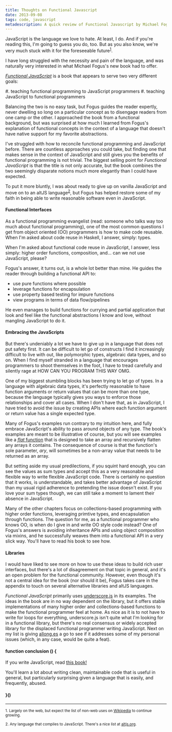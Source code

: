 ```yaml
---
title: Thoughts on Functional Javascript
date: 2013-09-08
tags: code, javascript
metadescription: A quick review of Functional Javascript by Michael Fogus
---
```



JavaScript is the language we love to hate. At least, I do. And if you're
reading this, I'm going to guess you do, too. But as you also know, we're very
much stuck with it for the foreseeable future<sup>[1](#footnote1)</sup>.

I have long struggled with the necessity and pain of the language, and was
naturally very interested in what Michael Fogus's new book had to offer.

[*Functional JavaScript*](http://shop.oreilly.com/product/0636920028857.do) is a
book that appears to serve two very different goals:

#. teaching functional programming to JavaScript programmers
#. teaching JavaScript to functional programmers

Balancing the two is no easy task, but Fogus guides the reader expertly, never
dwelling so long on a particular concept as to disengage readers from one camp
or the other. I approached the book from a functional background, but was
surprised at how much I learned from Fogus's explanation of functional concepts
in the context of a language that doesn't have native support for my favorite
abstractions.

I've struggled with how to reconcile functional programming and JavaScript
before. There are countless approaches you could take, but finding one that
makes sense in the context of JavaScript and still gives you the benefits of
functional programming is not trivial. The biggest selling point for
*Functional JavaScript* is that the title is not only accurate, but the book
combines the two seemingly disparate notions much more elegantly than I could
have expected.

To put it more bluntly, I was about ready to give up on vanilla
JavaScript and move on to an altJS language<sup>[2](#footnote2)</sup>, but Fogus
has helped restore some of my faith in being able to write reasonable software
even in JavaScript.


#### Functional Interfaces

As a functional programming evangelist (read: someone who talks way too much
about functional programming), one of the most common questions I get from
object oriented (OO) programmers is how to make code reusable. When I'm asked
about code reuse in Haskell, I answer, simply: types.

When I'm asked about functional code reuse in JavaScript, I answer, less
simply: higher order functions, composition, and... can we not use JavaScript,
please?

Fogus's answer, it turns out, is a whole lot better than mine. He guides the
reader through building a functional API to:

* use pure functions where possible
* leverage functions for encapsulation
* use property based testing for impure functions
* view programs in terms of data flow/pipelines

He even manages to build functions for currying and partial application that
look and feel like the functional abstractions I know and love, without mangling
JavaScript to do it.


#### Embracing the JavaScripts

But there's undeniably a lot we have to give up in a language that does not put
safety first. It can be difficult to let go of constructs I find it increasingly
difficult to live with out, like polymorphic types, algebraic data types, and
so on. When I find myself stranded in a language that encourages programmers
to shoot themselves in the foot, I have to tread carefully and silently rage
at HOW CAN YOU PROGRAM THIS WAY OMG.

One of my biggest stumbling blocks has been trying to let go of types. In a
language with algebraic data types, it's perfectly reasonable to have function
arguments or return values that can be more than one type, because the language
typically gives you ways to enforce those relationships and cover all cases.
When I don't have that, as in JavaScript, I have tried to avoid the issue by
creating APIs where each function argument or return value has a single expected
type.

Many of Fogus's examples run contrary to my intuition here, and fully embrace
JavaScript's ability to pass around objects of any type. The book's examples are
meant to be illustrative of course, but you will see examples like a [*flat*
function](https://github.com/funjs/book-source/blob/bdea86177e3c8b5ab2d27de7e79deb74b1f72b38/chapter06.js#L134)
that is designed to take an array and recursively flatten any arrays it
contains. The consequence of course is that the function's sole parameter,
*ary*, will sometimes be a non-array value that needs to be returned as an
array.

But setting aside my usual predilections, if you squint hard enough, you can see
the values as sum types and accept this as a very reasonable and flexible way to
write flexible JavaScript code. There is certainly no question that it works, is
understandable, and takes better advantage of JavaScript than my usual rigid
adherence to pretending the issue doesn't exist. If you love your sum types
though, we can still take a moment to lament their absence in JavaScript.

Many of the other chapters focus on collections-based programming with higher
order functions, leveraging primtive types, and encapsulation through
functions. The question for me, as a functional programmer who knows OO, is when
do I give in and write OO style code instead? One of Fogus's answers is avoiding
inheritance APIs and using object composition via mixins, and he successfully
weaves them into a functional API in a very slick way. You'll have to
read his book to see how.


#### Libraries

I would have liked to see more on how to use these ideas to build rich user
interfaces, but there's a lot of disagreement on that topic in general, and it's
an open problem for the functional community. However, even though it's not a
central idea for the book (nor should it be), Fogus takes care in the appendix
to touch on several alternative libraries and altJS languages.

*Functional JavaScript* primarily uses [underscore.js](http://underscorejs.org/)
in its examples. The ideas in the book are in no way dependent on the library,
but it offers stable implementations of many higher order and collections-based
functions to make the functional programmer feel at home. As nice as it is to
not have to write for loops for everything, underscore.js isn't quite what I'm
looking for in a functional library, but there's no real consensus or widely
accepted library for the displaced functional programmer writing JavaScript.
Next on my list is giving [allong.es](http://allong.es/try/) a go to see if it
addresses some of my personal issues (which, in any case, would be quite a
feat).


#### function conclusion () {

If you write JavaScript, read
[this book!](http://shop.oreilly.com/product/0636920028857.do)

You'll learn a lot about writing clean, maintainable code that is useful in
general, but particularly surprising given a language that is easily, and
frequently, abused.

#### }()

<hr />

<sub><a id="footnote1">1. </a>Largely on the web, but expect the list of non-web
uses on [Wikipedia](https://en.wikipedia.org/wiki/JavaScript) to continue
growing.</sub>

<sub><a id="footnote2">2. </a>Any language that compiles to JavaScript.
There's a nice list at [altjs.org](http://altjs.org).</sub>